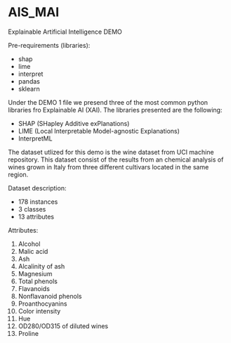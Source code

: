 # AIS_MAI

Explainable Artificial Intelligence DEMO

Pre-requirements (libraries):

- shap
- lime
- interpret
- pandas
- sklearn

Under the DEMO 1 file we presend three of the most common python libraries fro Explainable AI (XAI). The libraries presented are the following:

- SHAP (SHapley Additive exPlanations)
- LIME (Local Interpretable Model-agnostic Explanations)
- InterpretML

The dataset utlized for this demo is the wine dataset from UCI machine repository. This dataset consist of the results from an chemical analysis of wines grown in Italy from three different cultivars located in the same region.

Dataset description:

- 178 instances
- 3 classes
- 13 attributes

Attributes:
1) Alcohol
2) Malic acid
3) Ash
4) Alcalinity of ash
5) Magnesium
6) Total phenols
7) Flavanoids
8) Nonflavanoid phenols
9) Proanthocyanins
10) Color intensity
11) Hue
12) OD280/OD315 of diluted wines
13) Proline

